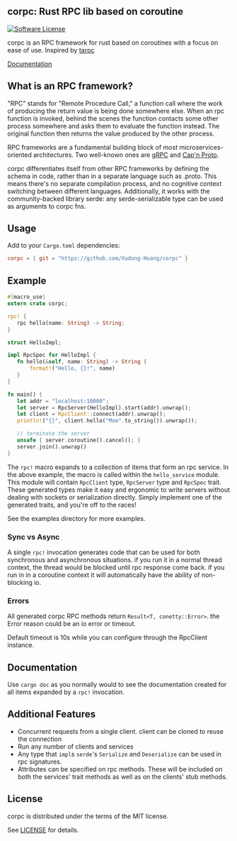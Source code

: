 ## corpc: Rust RPC lib based on coroutine
[![Software License](https://img.shields.io/badge/license-MIT-brightgreen.svg)](LICENSE)

corpc is an RPC framework for rust based on coroutines with a focus on ease of use. Inspired by [tarpc](https://github.com/google/tarpc)

[Documentation](https://docs.rs/corpc)

## What is an RPC framework?
"RPC" stands for "Remote Procedure Call," a function call where the work of
producing the return value is being done somewhere else. When an rpc function is
invoked, behind the scenes the function contacts some other process somewhere
and asks them to evaluate the function instead. The original function then
returns the value produced by the other process.

RPC frameworks are a fundamental building block of most microservices-oriented
architectures. Two well-known ones are [gRPC](http://www.grpc.io) and
[Cap'n Proto](https://capnproto.org/).

corpc differentiates itself from other RPC frameworks by defining the schema in code,
rather than in a separate language such as .proto. This means there's no separate compilation
process, and no cognitive context switching between different languages. Additionally, it
works with the community-backed library serde: any serde-serializable type can be used as
arguments to corpc fns.

## Usage

Add to your `Cargo.toml` dependencies:

```toml
corpc = { git = "https://github.com/Xudong-Huang/corpc" }
```

## Example

```rust
#[macro_use]
extern crate corpc;

rpc! {
   rpc hello(name: String) -> String;
}

struct HelloImpl;

impl RpcSpec for HelloImpl {
   fn hello(&self, name: String) -> String {
       format!("Hello, {}!", name)
   }
}

fn main() {
   let addr = "localhost:10000";
   let server = RpcServer(HelloImpl).start(addr).unwrap();
   let client = RpcClient::connect(addr).unwrap();
   println!("{}", client.hello("Mom".to_string()).unwrap());

   // terminate the server
   unsafe { server.coroutine().cancel(); }
   server.join().unwrap()
}
```

The `rpc!` macro expands to a collection of items that form an
rpc service. In the above example, the macro is called within the
`hello_service` module. This module will contain `RpcClient` type,
`RpcServer` type and `RpcSpec` trait. These generated types make
it easy and ergonomic to write servers without dealing with sockets
or serialization directly. Simply implement one of the generated
traits, and you're off to the races!

See the examples directory for more examples.

### Sync vs Async

A single `rpc!` invocation generates code that can be used for both synchronous and asynchronous situations. if you run it in a normal thread context, the thread would be blocked until rpc response come back. if you run in in a coroutine context it will automatically have the ability of non-blocking io.

### Errors

All generated corpc RPC methods return `Result<T, conetty::Error>`. the Error reason could be an io error or timeout.

Default timeout is 10s while you can configure through the RpcClient instance.

## Documentation

Use `cargo doc` as you normally would to see the documentation created for all
items expanded by a `rpc!` invocation.

## Additional Features

- Concurrent requests from a single client. client can be cloned to reuse the connection
- Run any number of clients and services
- Any type that `impl`s `serde`'s `Serialize` and `Deserialize` can be used in
  rpc signatures.
- Attributes can be specified on rpc methods. These will be included on both the
  services' trait methods as well as on the clients' stub methods.

## License

corpc is distributed under the terms of the MIT license.

See [LICENSE](LICENSE) for details.
